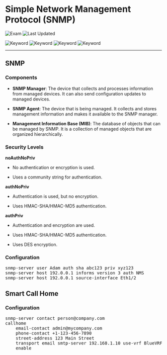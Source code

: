 # Simple Network Management Protocol (SNMP)

![Exam](https://img.shields.io/badge/DCCOR-8A2BE2)
![Last Updated](https://img.shields.io/badge/Last%20Updated-2024--01--14-blue)

![Keyword](https://img.shields.io/badge/SNMP-darkgreen)
![Keyword](https://img.shields.io/badge/Management%20Information%20Base-darkgreen)
![Keyword](https://img.shields.io/badge/Community%20String-darkgreen)
![Keyword](https://img.shields.io/badge/Trap-darkgreen)

<hr>

## SNMP

### Components

- **SNMP Manager**: The device that collects and processes information from managed devices. It can also send configuration updates to managed devices.

- **SNMP Agent**: The device that is being managed. It collects and stores management information and makes it available to the SNMP manager.

- **Management Information Base (MIB)**: The database of objects that can be managed by SNMP. It is a collection of managed objects that are organized hierarchically.

### Security Levels

**noAuthNoPriv**

- No authentication or encryption is used.

- Uses a community string for authentication.

**authNoPriv**

- Authentication is used, but no encryption.

- Uses HMAC-SHA/HMAC-MD5 authentication.

**authPriv**

- Authentication and encryption are used.

- Uses HMAC-SHA/HMAC-MD5 authentication.

- Uses DES encryption.


### Configuration

<pre>
snmp-server user Adam auth sha abc123 priv xyz123
snmp-server host 192.0.0.1 informs version 3 auth NMS
snmp-server host 192.0.0.1 source-interface Eth1/2
</pre>

## Smart Call Home

### Configuration

<pre>
snmp-server contact person@company.com
callhome
    email-contact admin@mycompany.com
    phone-contact +1-123-456-7890
    street-address 123 Main Street
    transport email smtp-server 192.168.1.10 use-vrf BlueVRF
    enable
</pre>